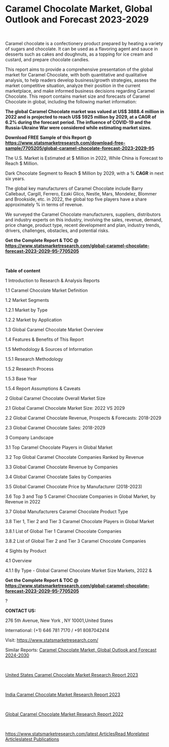 <h1>Caramel Chocolate Market, Global Outlook and Forecast 2023-2029</h1><br/><p>Caramel chocolate is a confectionery product prepared by heating a variety of sugars and chocolate. It can be used as a flavoring agent and sauce in desserts such as cakes and doughnuts, as a topping for ice cream and custard, and prepare chocolate candies.</p>
 
 
 
 <p>This report aims to provide a comprehensive presentation of the global market for Caramel Chocolate, with both quantitative and qualitative analysis, to help readers develop business/growth strategies, assess the market competitive situation, analyze their position in the current marketplace, and make informed business decisions regarding Caramel Chocolate. This report contains market size and forecasts of Caramel Chocolate in global, including the following market information:</p>
 
 
 
 <p><strong>The global Caramel Chocolate market was valued at US$ 3888.4 million in 2022 and is projected to reach US$ 5925 million by 2029, at a <strong>CAGR</strong> of 6.2% during the forecast period. The influence of COVID-19 and the Russia-Ukraine War were considered while estimating market sizes.</strong></p>
 
 
 
 <p><strong>Download FREE Sample of this Report @ <a href="https://www.statsmarketresearch.com/download-free-sample/7705205/global-caramel-chocolate-forecast-2023-2029-95">https://www.statsmarketresearch.com/download-free-sample/7705205/global-caramel-chocolate-forecast-2023-2029-95</a></strong></p>
 
 
 
 <p>The U.S. Market is Estimated at $ Million in 2022, While China is Forecast to Reach $ Million.</p>
 
 
 
 <p>Dark Chocolate Segment to Reach $ Million by 2029, with a % <strong>CAGR</strong> in next six years.</p>
 
 
 
 <p>The global key manufacturers of Caramel Chocolate include Barry Callebaut, Cargill, Ferrero, Ezaki Glico, Nestle, Mars, Mondelez, Blommer and Brookside, etc. in 2022, the global top five players have a share approximately % in terms of revenue.</p>
 
 
 
 <p>We surveyed the Caramel Chocolate manufacturers, suppliers, distributors and industry experts on this industry, involving the sales, revenue, demand, price change, product type, recent development and plan, industry trends, drivers, challenges, obstacles, and potential risks.</p>
 
 
 
 <div><b>Get the Complete Report & TOC @ <a href="https://www.statsmarketresearch.com/global-caramel-chocolate-forecast-2023-2029-95-7705205">https://www.statsmarketresearch.com/global-caramel-chocolate-forecast-2023-2029-95-7705205</a></b></div>
 
 
 
 <p><br />
 
 <b>Table of content</b></p>
 
 
 
 <p>1 Introduction to Research & Analysis Reports<br />
 
 1.1 Caramel Chocolate Market Definition<br />
 
 1.2 Market Segments<br />
 
 1.2.1 Market by Type<br />
 
 1.2.2 Market by Application<br />
 
 1.3 Global Caramel Chocolate Market Overview<br />
 
 1.4 Features & Benefits of This Report<br />
 
 1.5 Methodology & Sources of Information<br />
 
 1.5.1 Research Methodology<br />
 
 1.5.2 Research Process<br />
 
 1.5.3 Base Year<br />
 
 1.5.4 Report Assumptions & Caveats<br />
 
 2 Global Caramel Chocolate Overall Market Size<br />
 
 2.1 Global Caramel Chocolate Market Size: 2022 VS 2029<br />
 
 2.2 Global Caramel Chocolate Revenue, Prospects & Forecasts: 2018-2029<br />
 
 2.3 Global Caramel Chocolate Sales: 2018-2029<br />
 
 3 Company Landscape<br />
 
 3.1 Top Caramel Chocolate Players in Global Market<br />
 
 3.2 Top Global Caramel Chocolate Companies Ranked by Revenue<br />
 
 3.3 Global Caramel Chocolate Revenue by Companies<br />
 
 3.4 Global Caramel Chocolate Sales by Companies<br />
 
 3.5 Global Caramel Chocolate Price by Manufacturer (2018-2023)<br />
 
 3.6 Top 3 and Top 5 Caramel Chocolate Companies in Global Market, by Revenue in 2022<br />
 
 3.7 Global Manufacturers Caramel Chocolate Product Type<br />
 
 3.8 Tier 1, Tier 2 and Tier 3 Caramel Chocolate Players in Global Market<br />
 
 3.8.1 List of Global Tier 1 Caramel Chocolate Companies<br />
 
 3.8.2 List of Global Tier 2 and Tier 3 Caramel Chocolate Companies<br />
 
 4 Sights by Product<br />
 
 4.1 Overview<br />
 
 4.1.1 By Type - Global Caramel Chocolate Market Size Markets, 2022 &</p>
 
 
 
 <div><b>Get the Complete Report & TOC @ <a href="https://www.statsmarketresearch.com/global-caramel-chocolate-forecast-2023-2029-95-7705205">https://www.statsmarketresearch.com/global-caramel-chocolate-forecast-2023-2029-95-7705205</a></b></div>
 
 
 
 <p>? </p>
 
 
 
 <p><b>CONTACT US:</b><br />
 
 276 5th Avenue, New York , NY 10001,United States<br />
 
 International: (+1) 646 781 7170 / +91 8087042414<br />
 
 Visit: <a href="https://www.statsmarketresearch.com/">https://www.statsmarketresearch.com/</a><br />
 
 Similar Reports: <a href="https://www.statsmarketresearch.com/global-caramel-chocolate-forecast-2023-2029-95-7705205">Caramel Chocolate Market, Global Outlook and Forecast 2024-2030</a><br />
 
 <br />
 
 <a href="https://www.statsmarketresearch.com/global-caramel-chocolate-forecast-2023-2029-95-7705205">United States Caramel Chocolate Market Research Report 2023</a><br />
 
 <br />
 
 <a href="https://www.statsmarketresearch.com/global-caramel-chocolate-forecast-2023-2029-95-7705205">India Caramel Chocolate Market Research Report 2023</a><br />
 
 <br />
 
 <a href="https://www.statsmarketresearch.com/global-caramel-chocolate-forecast-2023-2029-95-7705205">Global Caramel Chocolate Market Research Report 2022</a><br />
 
 <br />
 
 <a href="https://gyeongbokgung.com">https://www.statsmarketresearch.com/</a><a href="https://hallyeomaritime.com">latest Articles</a><a href="https://jingwansa.com">Read More</a><a href="https://nguoiviet.jp/">latest Articles</a><a href="https://www.intelmarketresearch.com/">latest Publications</a></p>